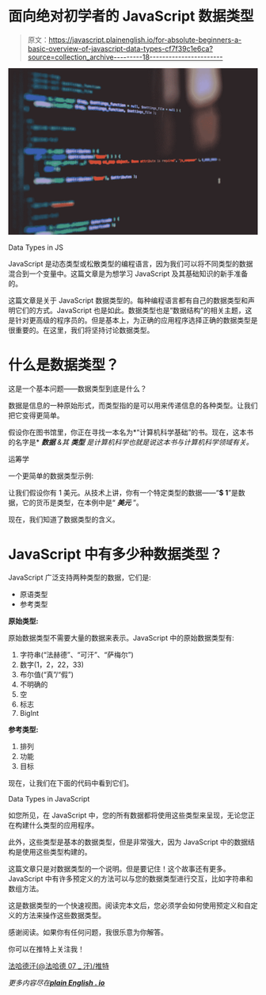 # 面向绝对初学者的 JavaScript 数据类型

> 原文：<https://javascript.plainenglish.io/for-absolute-beginners-a-basic-overview-of-javascript-data-types-cf7f39c1e6ca?source=collection_archive---------18----------------------->

![](img/3ee3dc6769b0673101778b281206670c.png)

Data Types in JS

JavaScript 是动态类型或松散类型的编程语言，因为我们可以将不同类型的数据混合到一个变量中。这篇文章是为想学习 JavaScript 及其基础知识的新手准备的。

这篇文章是关于 JavaScript 数据类型的。每种编程语言都有自己的数据类型和声明它们的方式。JavaScript 也是如此。数据类型也是“数据结构”的相关主题，这是针对更高级的程序员的。但是基本上，为正确的应用程序选择正确的数据类型是很重要的。在这里，我们将坚持讨论数据类型。

# 什么是数据类型？

这是一个基本问题——数据类型到底是什么？

数据是信息的一种原始形式，而类型指的是可以用来传递信息的各种类型。让我们把它变得更简单。

假设你在图书馆里，你正在寻找一本名为*“计算机科学基础”的书。现在，这本书的名字是* ***数据*** *&其* ***类型*** *是计算机科学也就是说这本书与计算机科学领域有关。*

运筹学

一个更简单的数据类型示例:

让我们假设你有 1 美元。从技术上讲，你有一个特定类型的数据——“**$ 1**”是数据，它的货币是类型，在本例中是“ ***美元*** ”。

现在，我们知道了数据类型的含义。

# JavaScript 中有多少种数据类型？

JavaScript 广泛支持两种类型的数据，它们是:

*   原语类型
*   参考类型

**原始类型:**

原始数据类型不需要大量的数据来表示。JavaScript 中的原始数据类型有:

1.  字符串(“法赫德”、“可汗”、“萨梅尔”)
2.  数字(1，2，22，33)
3.  布尔值(“真”/“假”)
4.  不明确的
5.  空
6.  标志
7.  BigInt

**参考类型:**

1.  排列
2.  功能
3.  目标

现在，让我们在下面的代码中看到它们。

Data Types in JavaScript

如您所见，在 JavaScript 中，您的所有数据都将使用这些类型来呈现，无论您正在构建什么类型的应用程序。

此外，这些类型是基本的数据类型，但是非常强大，因为 JavaScript 中的数据结构是使用这些类型构建的。

这篇文章只是对数据类型的一个说明。但是要记住！这个故事还有更多。JavaScript 中有许多预定义的方法可以与您的数据类型进行交互，比如字符串和数组方法。

这是数据类型的一个快速视图。阅读完本文后，您必须学会如何使用预定义和自定义的方法来操作这些数据类型。

感谢阅读。如果你有任何问题，我很乐意为你解答。

你可以在推特上关注我！

[法哈德汗(@法哈德 07 _ 汗)/推特](https://twitter.com/fahad07_khan)

*更多内容尽在*[***plain English . io***](http://plainenglish.io/)